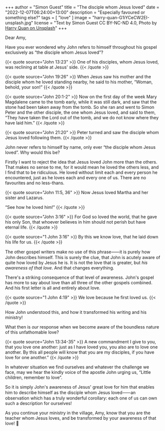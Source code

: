 +++
author = "Simon Guest"
title = "The disciple whom Jesus loved"
date = "2022-12-07T06:24:00+13:00"
description = "Especially favoured or something else?"
tags = [ "love" ]
image = "harry-quan-G1iYCeCW2EI-unsplash.jpg"
license = "Text by Simon Guest CC BY-NC-ND 4.0, Photo by [Harry Quan on Unsplash](https://unsplash.com/photos/G1iYCeCW2EI)"
+++

Dear Amy,

Have you ever wondered why John refers to himself throughout his gospel exclusively as “the disciple whom Jesus loved”?

{{< quote source="John 13:23" >}}
One of his disciples, whom Jesus loved, was reclining at table at Jesus' side.
{{< /quote >}}

{{< quote source="John 19:26" >}}
When Jesus saw his mother and the disciple whom he loved standing nearby, he said to his mother, “Woman, behold, your son!”
{{< /quote >}}

{{< quote source="John 20:1-2" >}}
Now on the first day of the week Mary Magdalene came to the tomb early, while it was still dark, and saw that the stone had been taken away from the tomb. So she ran and went to Simon Peter and the other disciple, the one whom Jesus loved, and said to them, “They have taken the Lord out of the tomb, and we do not know where they have laid him.”
{{< /quote >}}

{{< quote source="John 21:20" >}}
Peter turned and saw the disciple whom Jesus loved following them.
{{< /quote >}}

John never refers to himself by name, only ever “the disciple whom Jesus loved”. Why would this be?

Firstly I want to reject the idea that Jesus loved John more than the others. That makes no sense to me, for it would mean he loved the others less, and I find that to be ridiculous. He loved without limit each and every person he encountered, just as he loves each and every one of us. There are no favourites and no less-thans.

{{< quote source="John 11:5, 36" >}}
Now Jesus loved Martha and her sister and Lazarus.

“See how he loved him!”
{{< /quote >}}

{{< quote source="John 3:16" >}}
For God so loved the world, that he gave his only Son, that whoever believes in him should not perish but have eternal life.
{{< /quote >}}

{{< quote source="1 John 3:16" >}}
By this we know love, that he laid down his life for us.
{{< /quote >}}

The other gospel writers make no use of this phrase⸺it is purely how John describes himself. This is surely the clue, that John is acutely aware of quite how loved by Jesus he is. It is not the love that is greater, but _his awareness of that love_. And that changes everything.

There's a striking consequence of that level of awareness. John's gospel has more to say about love than all three of the other gospels combined. And his first letter is all and entirely about love.

{{< quote source="1 John 4:19" >}}
We love because he first loved us.
{{< /quote >}}

How John understood this, and how it transformed his writing and his ministry!

What then is _our_ response when we become aware of the boundless nature of this unfathomable love?

{{< quote source="John 13:34-35" >}}
A new commandment I give to you, that you love one another: just as I have loved you, you also are to love one another. By this all people will know that you are my disciples, if you have love for one another.”
{{< /quote >}}

In whatever situation we find ourselves and whatever the challenge we face, may we hear the kindly voice of the apostle John urging us, “Little children, remember to love”.

So it is simply John's awareness of Jesus' great love for him that enables him to describe himself as the disciple whom Jesus loved⸺an observation which has a truly wonderful corollary: each one of us can own such a description for ourselves!

As you continue your ministry in the village, Amy, know that you are the teacher whom Jesus loves, and be transformed by your awareness of that love! 🙏
